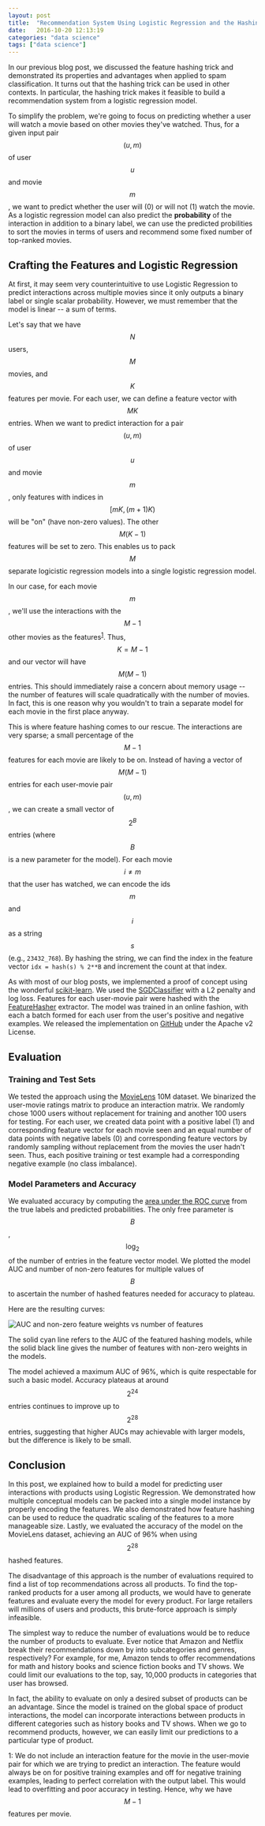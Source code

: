 ```yaml
---
layout: post
title:  "Recommendation System Using Logistic Regression and the Hashing Trick"
date:   2016-10-20 12:13:19
categories: "data science"
tags: ["data science"]
---
```

In our previous blog post, we discussed the feature hashing trick and demonstrated its properties and advantages when applied to spam classification.  It turns out that the hashing trick can be used in other contexts. In particular, the hashing trick makes it feasible to build a recommendation system from a logistic regression model.

To simplify the problem, we're going to focus on predicting whether a user will watch a movie based on other movies they've watched.  Thus, for a given input pair $$(u, m)$$ of user $$u$$ and movie $$m$$, we want to predict whether the user will (0) or will not (1) watch the movie.  As a logistic regression model can also predict the **probability** of the interaction in addition to a binary label, we can use the predicted probilities to sort the movies in terms of users and recommend some fixed number of top-ranked movies.

## Crafting the Features and Logistic Regression
At first, it may seem very counterintuitive to use Logistic Regression to predict interactions across multiple movies since it only outputs a binary label or single scalar probability.  However, we must remember that the model is linear -- a sum of terms.

Let's say that we have $$N$$ users, $$M$$ movies, and $$K$$ features per movie.  For each user, we can define a feature vector with $$MK$$ entries.  When we want to predict interaction for a pair $$(u, m)$$ of user $$u$$ and movie $$m$$, only features with indices in $$[mK, (m+1)K)$$ will be "on" (have non-zero values).  The other $$M(K-1)$$ features will be set to zero.  This enables us to pack $$M$$ separate logicistic regression models into a single logistic regression model.

In our case, for each movie $$m$$, we'll use the interactions with the $$M-1$$ other movies as the features<sup>[1](#no-self-feature)</sup>.  Thus, $$K=M-1$$ and our vector will have $$M(M-1)$$ entries.  This should immediately raise a concern about memory usage -- the number of features will scale quadratically with the number of movies.  In fact, this is one reason why you wouldn't to train a separate model for each movie in the first place anyway.

This is where feature hashing comes to our rescue.  The interactions are very sparse; a small percentage of the $$M-1$$ features for each movie are likely to be on.  Instead of having a vector of $$M(M-1)$$ entries for each user-movie pair $$(u, m)$$, we can create a small vector of $$2^B$$ entries (where $$B$$ is a new parameter for the model).  For each movie $$i\neq m$$ that the user has watched, we can encode the ids $$m$$ and $$i$$ as a string $$s$$ (e.g., `23432_768`). By hashing the string, we can find the index in the feature vector `idx = hash(s) % 2**B` and increment the count at that index.

As with most of our blog posts, we implemented a proof of concept using the wonderful [scikit-learn](http://scikit-learn.org/stable/).  We used the [SGDClassifier](http://scikit-learn.org/stable/modules/generated/sklearn.linear_model.SGDClassifier.html) with a L2 penalty and log loss.  Features for each user-movie pair were hashed with the [FeatureHasher](http://scikit-learn.org/stable/modules/generated/sklearn.feature_extraction.FeatureHasher.html) extractor.  The model was trained in an online fashion, with each a batch formed for each user from the user's positive and negative examples. We released the implementation on [GitHub](https://github.com/rnowling/rec-sys-experiments) under the Apache v2 License.

## Evaluation

### Training and Test Sets
We tested the approach using the [MovieLens](http://grouplens.org/datasets/movielens/) 10M dataset.  We binarized the user-movie ratings matrix to produce an interaction matrix.  We randomly chose 1000 users without replacement for training and another 100 users for testing.  For each user, we created data point with a positive label (1) and corresponding feature vector for each movie seen and an equal number of data points with negative labels (0) and corresponding feature vectors by randomly sampling without replacement from the movies the user hadn't seen. Thus, each positive training or test example had a corresponding negative example (no class imbalance).

### Model Parameters and Accuracy
We evaluated accuracy by computing the [area under the ROC curve](http://scikit-learn.org/stable/modules/generated/sklearn.metrics.roc_auc_score.html) from the true labels and predicted probabilities.  The only free parameter is $$B$$, $$\log_2$$ of the number of entries in the feature vector model. We plotted the model AUC and number of non-zero features for multiple values of $$B$$ to ascertain the number of hashed features needed for accuracy to plateau.

Here are the resulting curves:

![AUC and non-zero feature weights vs number of features](/images/lr_hashing_recsys/lr_hashing_auc_nnzs.png)

The solid cyan line refers to the AUC of the featured hashing models, while the solid black line gives the number of features with non-zero weights in the models.

The model achieved a maximum AUC of 96%, which is quite respectable for such a basic model.  Accuracy plateaus at around $$2^{24}$$ entries continues to improve up to $$2^{28}$$ entries, suggesting that higher AUCs may achievable with larger models, but the difference is likely to be small.

## Conclusion
In this post, we explained how to build a model for predicting user interactions with products using Logistic Regression.  We demonstrated how multiple conceptual models can be packed into a single model instance by properly encoding the features.  We also demonstrated how feature hashing can be used to reduce the quadratic scaling of the features to a more manageable size.  Lastly, we evaluated the accuracy of the model on the MovieLens dataset, achieving an AUC of 96% when using $$2^{28}$$ hashed features.

The disadvantage of this approach is the number of evaluations required to find a list of top recommendations across all products. To find the top-ranked products for a user among all products,  we would have to generate features and evaluate every the model for every product.  For large retailers will millions of users and products, this brute-force approach is simply infeasible.

The simplest way to reduce the number of evaluations would be to reduce the number of products to evaluate.  Ever notice that Amazon and Netflix break their recommendations down by into subcategories and genres, respectively?  For example, for me, Amazon tends to offer recommendations for math and history books and science fiction books and TV shows.  We could limit our evaluations to the top, say, 10,000 products in categories that user has browsed.

In fact, the ability to evaluate on only a desired subset of products can be an advantage.  Since the model is trained on the global space of product interactions, the model can incorporate interactions between products in different categories such as history books and TV shows.  When we go to recommend products, however, we can easily limit our predictions to a particular type of product.

<a name="no-self-feature">1</a>: We do not include an interaction feature for the movie in the user-movie pair for which we are trying to predict an interaction.  The feature would always be on for positive training examples and off for negative training examples, leading to perfect correlation with the output label.  This would lead to overfitting and poor accuracy in testing.  Hence, why we have $$M-1$$ features per movie.
